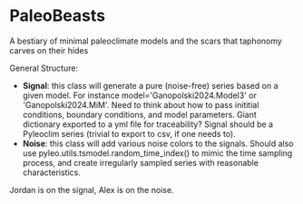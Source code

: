 # PaleoBeasts
A bestiary of minimal paleoclimate models and the scars that taphonomy carves on their hides

General Structure:

- **Signal**: this class will generate a pure (noise-free) series based on a given model. For instance model='Ganopolski2024.Model3' or  'Ganopolski2024.MiM'. Need to think about how to pass inititial conditions, boundary conditions, and model parameters. Giant dictionary exported to a yml file for traceability?  Signal should be a Pyleoclim series (trivial to export to csv, if one needs to). 
- **Noise**: this class will add various noise colors to the signals. Should also use pyleo.utils.tsmodel.random_time_index() to mimic the time sampling process, and create irregularly sampled series with reasonable characteristics.

 Jordan is on the signal, Alex is on the noise.  

